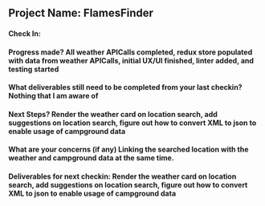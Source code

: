 ## Project Name:  FlamesFinder
#### Check In:
#### Progress made? All weather APICalls completed, redux store populated with data from weather APICalls, initial UX/UI finished, linter added, and testing started
#### What deliverables still need to be completed from your last checkin? Nothing that I am aware of
#### Next Steps? Render the weather card on location search, add suggestions on location search, figure out how to convert XML to json to enable usage of campground data
#### What are your concerns (if any)  Linking the searched location with the weather and campground data at the same time.
#### Deliverables for next checkin: Render the weather card on location search, add suggestions on location search, figure out how to convert XML to json to enable usage of campground data